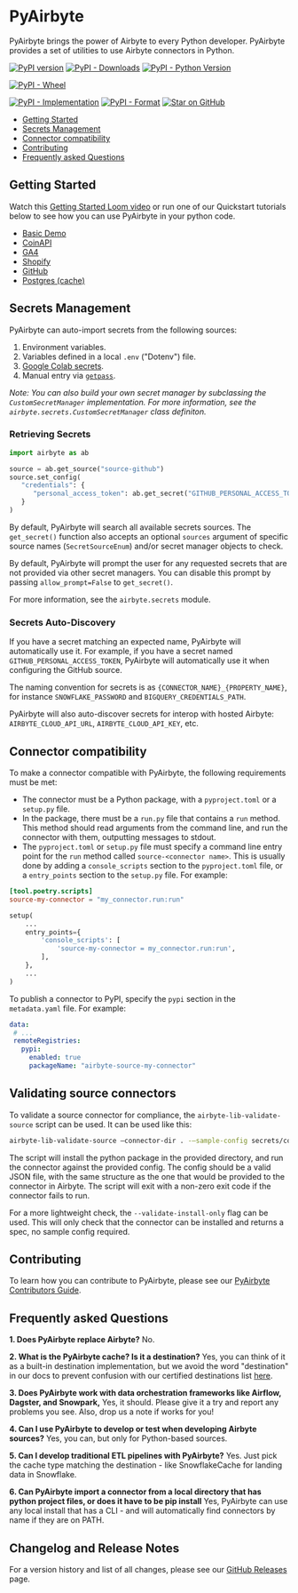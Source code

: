 # PyAirbyte

PyAirbyte brings the power of Airbyte to every Python developer. PyAirbyte provides a set of utilities to use Airbyte connectors in Python.

[![PyPI version](https://badge.fury.io/py/airbyte.svg)](https://badge.fury.io/py/airbyte)
[![PyPI - Downloads](https://img.shields.io/pypi/dm/airbyte)](https://pypi.org/project/airbyte/)
[![PyPI - Python Version](https://img.shields.io/pypi/pyversions/airbyte)](https://pypi.org/project/airbyte/)
<!-- [![PyPI - License](https://img.shields.io/pypi/l/airbyte)](https://pypi.org/project/airbyte/) -->
[![PyPI - Wheel](https://img.shields.io/pypi/wheel/airbyte)](https://pypi.org/project/airbyte/)
<!-- [![PyPI - Status](https://img.shields.io/pypi/status/airbyte)](https://pypi.org/project/airbyte/) -->
[![PyPI - Implementation](https://img.shields.io/pypi/implementation/airbyte)](https://pypi.org/project/airbyte/)
[![PyPI - Format](https://img.shields.io/pypi/format/airbyte)](https://pypi.org/project/airbyte/)
[![Star on GitHub](https://img.shields.io/github/stars/airbytehq/pyairbyte.svg?style=social&label=★%20on%20GitHub)](https://github.com/airbytehq/pyairbyte)

- [Getting Started](#getting-started)
- [Secrets Management](#secrets-management)
- [Connector compatibility](#connector-compatibility)
- [Contributing](#contributing)
- [Frequently asked Questions](#frequently-asked-questions)

## Getting Started

Watch this [Getting Started Loom video](https://www.loom.com/share/3de81ca3ce914feca209bf83777efa3f?sid=8804e8d7-096c-4aaa-a8a4-9eb93a44e850) or run one of our Quickstart tutorials below to see how you can use PyAirbyte in your python code.

* [Basic Demo](https://github.com/airbytehq/quickstarts/blob/main/pyairbyte_notebooks/PyAirbyte_Basic_Features_Demo.ipynb)
* [CoinAPI](https://github.com/airbytehq/quickstarts/blob/main/pyairbyte_notebooks/PyAirbyte_CoinAPI_Demo.ipynb)
* [GA4](https://github.com/airbytehq/quickstarts/blob/main/pyairbyte_notebooks/PyAirbyte_GA4_Demo.ipynb)
* [Shopify](https://github.com/airbytehq/quickstarts/blob/main/pyairbyte_notebooks/PyAirbyte_Shopify_Demo.ipynb)
* [GitHub](https://github.com/airbytehq/quickstarts/blob/main/pyairbyte_notebooks/PyAirbyte_Github_Incremental_Demo.ipynb)
* [Postgres (cache)](https://github.com/airbytehq/quickstarts/blob/main/pyairbyte_notebooks/PyAirbyte_Postgres_Custom_Cache_Demo.ipynb)


## Secrets Management

PyAirbyte can auto-import secrets from the following sources:

1. Environment variables.
2. Variables defined in a local `.env` ("Dotenv") file.
3. [Google Colab secrets](https://medium.com/@parthdasawant/how-to-use-secrets-in-google-colab-450c38e3ec75).
4. Manual entry via [`getpass`](https://docs.python.org/3.9/library/getpass.html).

_Note: You can also build your own secret manager by subclassing the `CustomSecretManager` implementation. For more information, see the `airbyte.secrets.CustomSecretManager` class definiton._

### Retrieving Secrets

```python
import airbyte as ab

source = ab.get_source("source-github")
source.set_config(
   "credentials": {
      "personal_access_token": ab.get_secret("GITHUB_PERSONAL_ACCESS_TOKEN"),
   }
)
```

By default, PyAirbyte will search all available secrets sources. The `get_secret()` function also accepts an optional `sources` argument of specific source names (`SecretSourceEnum`) and/or secret manager objects to check.

By default, PyAirbyte will prompt the user for any requested secrets that are not provided via other secret managers. You can disable this prompt by passing `allow_prompt=False` to `get_secret()`.

For more information, see the `airbyte.secrets` module.

### Secrets Auto-Discovery

If you have a secret matching an expected name, PyAirbyte will automatically use it. For example, if you have a secret named `GITHUB_PERSONAL_ACCESS_TOKEN`, PyAirbyte will automatically use it when configuring the GitHub source.

The naming convention for secrets is as `{CONNECTOR_NAME}_{PROPERTY_NAME}`, for instance `SNOWFLAKE_PASSWORD` and `BIGQUERY_CREDENTIALS_PATH`.

PyAirbyte will also auto-discover secrets for interop with hosted Airbyte: `AIRBYTE_CLOUD_API_URL`, `AIRBYTE_CLOUD_API_KEY`, etc.

## Connector compatibility

To make a connector compatible with PyAirbyte, the following requirements must be met:

- The connector must be a Python package, with a `pyproject.toml` or a `setup.py` file.
- In the package, there must be a `run.py` file that contains a `run` method. This method should read arguments from the command line, and run the connector with them, outputting messages to stdout.
- The `pyproject.toml` or `setup.py` file must specify a command line entry point for the `run` method called `source-<connector name>`. This is usually done by adding a `console_scripts` section to the `pyproject.toml` file, or a `entry_points` section to the `setup.py` file. For example:

```toml
[tool.poetry.scripts]
source-my-connector = "my_connector.run:run"
```

```python
setup(
    ...
    entry_points={
        'console_scripts': [
            'source-my-connector = my_connector.run:run',
        ],
    },
    ...
)
```

To publish a connector to PyPI, specify the `pypi` section in the `metadata.yaml` file. For example:

```yaml
data:
 # ...
 remoteRegistries:
   pypi:
     enabled: true
     packageName: "airbyte-source-my-connector"
```

## Validating source connectors

To validate a source connector for compliance, the `airbyte-lib-validate-source` script can be used. It can be used like this:

```bash
airbyte-lib-validate-source —connector-dir . -—sample-config secrets/config.json
```

The script will install the python package in the provided directory, and run the connector against the provided config. The config should be a valid JSON file, with the same structure as the one that would be provided to the connector in Airbyte. The script will exit with a non-zero exit code if the connector fails to run.

For a more lightweight check, the `--validate-install-only` flag can be used. This will only check that the connector can be installed and returns a spec, no sample config required.

## Contributing

To learn how you can contribute to PyAirbyte, please see our [PyAirbyte Contributors Guide](./CONTRIBUTING.md).

## Frequently asked Questions

**1. Does PyAirbyte replace Airbyte?**
No.

**2. What is the PyAirbyte cache? Is it a destination?**
Yes, you can think of it as a built-in destination implementation, but we avoid the word "destination" in our docs to prevent confusion with our certified destinations list [here](https://docs.airbyte.com/integrations/destinations/).

**3. Does PyAirbyte work with data orchestration frameworks like Airflow, Dagster, and Snowpark,**
Yes, it should. Please give it a try and report any problems you see. Also, drop us a note if works for you!

**4. Can I use PyAirbyte to develop or test when developing Airbyte sources?**
Yes, you can, but only for Python-based sources.

**5. Can I develop traditional ETL pipelines with PyAirbyte?**
Yes. Just pick the cache type matching the destination - like SnowflakeCache for landing data in Snowflake.

**6. Can PyAirbyte import a connector from a local directory that has python project files, or does it have to be pip install**
Yes, PyAirbyte can use any local install that has a CLI - and will automatically find connectors by name if they are on PATH.

## Changelog and Release Notes

For a version history and list of all changes, please see our [GitHub Releases](https://github.com/airbytehq/PyAirbyte/releases) page.
